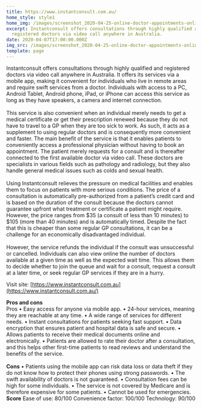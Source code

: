 ```yaml
---
title: https://www.instantconsult.com.au/
home_style: style1
home_img: /images/screenshot_2020-04-25-online-doctor-appointments-online-doctor-chat-dr-online.jpg
excerpt: Instantconsult offers consultations through highly qualified and
  registered doctors via video call anywhere in Australia.
date: 2020-04-07T17:00:00.000Z
img_src: /images/screenshot_2020-04-25-online-doctor-appointments-online-doctor-chat-dr-online.jpg
template: page
---
```



Instantconsult offers consultations through highly qualified and registered doctors via video call anywhere in Australia. It offers its services via a mobile app, making it convenient for individuals who live in remote areas and require swift services from a doctor. Individuals with access to a PC, Android Tablet, Android phone, iPad, or iPhone can access this service as long as they have speakers, a camera and internet connection.\
\
This service is also convenient when an individual merely needs to get a medical certificate or get their prescription renewed because they do not have to travel to a GP when they are too sick to work. As such, it acts as a supplement to using regular doctors and is consequently more convenient and faster. The main benefit of the service is that it enables patients to conveniently access a professional physician without having to book an appointment. The patient merely requests for a consult and is thereafter connected to the first available doctor via video call. These doctors are specialists in various fields such as pathology and radiology, but they also handle general medical issues such as colds and sexual health.\
\
Using Instantconsult relieves the pressure on medical facilities and enables them to focus on patients with more serious conditions. The price of a consultation is automatically pre-authorized from a patient’s credit card and is based on the duration of the consult because the doctors cannot guarantee upfront what treatment or certificate a patient might require. However, the price ranges from $35 (a consult of less than 10 minutes) to $105 (more than 40 minutes) and is automatically timed. Despite the fact that this is cheaper than some regular GP consultations, it can be a challenge for an economically disadvantaged individual.\
\
However, the service refunds the individual if the consult was unsuccessful or cancelled. Individuals can also view online the number of doctors available at a given time as well as the expected wait time. This allows them to decide whether to join the queue and wait for a consult, request a consult at a later time, or seek regular GP services if they are in a hurry. 

Visit site: [https://www.instantconsult.com.au](https://www.instantconsult.com.au/)

**Pros and cons**\
 Pros • Easy access for anyone via mobile app. • 24-hour services, meaning they are reachable at any time. • A wide range of services for different needs. • Instant consultations for patients seeking fast support. • Data encryption that ensures patient and hospital data is safe and secure. • Allows patients to receive their medical documents online and electronically. • Patients are allowed to rate their doctor after a consultation, and this helps other first-time patients to read reviews and understand the benefits of the service. \
\
**Cons** • Patients using the mobile app can risk data loss or data theft if they do not know how to protect their phones using strong passwords. • The swift availability of doctors is not guaranteed. • Consultation fees can be high for some individuals. • The service is not covered by Medicare and is therefore expensive for some patients. • Cannot be used for emergencies.\
**Score** Ease of use: 80/100 Convenience factor: 100/100 Technology: 90/100